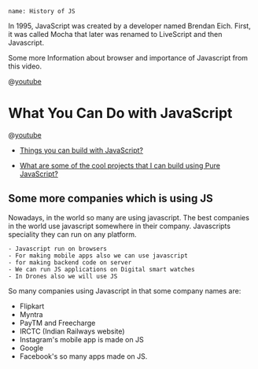```ngMeta
name: History of JS
```


In 1995, JavaScript was created by a developer named Brendan Eich. First, it was called Mocha that later was renamed to LiveScript and then Javascript. 


Some more Information about browser and importance of Javascript from this video.

@[youtube](679s)

# What You Can Do with JavaScript

@[youtube](VePxnvFBZAs)

- [Things you can build with JavaScript?](https://intersog.com/blog/cool-stuff-you-can-build-with-javascript/)

- [What are some of the cool projects that I can build using Pure JavaScript?](https://www.quora.com/What-are-some-cool-things-to-build-with-Javascript-that-look-good-in-a-portfolio)

## Some more companies which is using JS

Nowadays, in the world so many are using javascript. The best companies in the world use javascript somewhere in their company. Javascripts speciality they can run on any platform.

    - Javascript run on browsers
    - For making mobile apps also we can use javascript
    - for making backend code on server
    - We can run JS applications on Digital smart watches
    - In Drones also we will use JS


So many companies using Javascript in that some company names are:

- Flipkart
- Myntra
- PayTM and Freecharge
- IRCTC (Indian Railways website)
- Instagram's mobile app is made on JS
- Google
- Facebook's so many apps made on JS.




